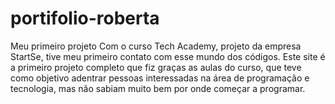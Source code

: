 # portifolio-roberta
Meu primeiro projeto
Com o curso Tech Academy, projeto da empresa StartSe, tive meu primeiro contato com esse mundo dos códigos.
Este site é a primeiro projeto completo que fiz graças as aulas do curso, que teve como objetivo adentrar 
pessoas interessadas na área de programação e tecnologia, mas não sabiam muito bem por onde começar a programar.
